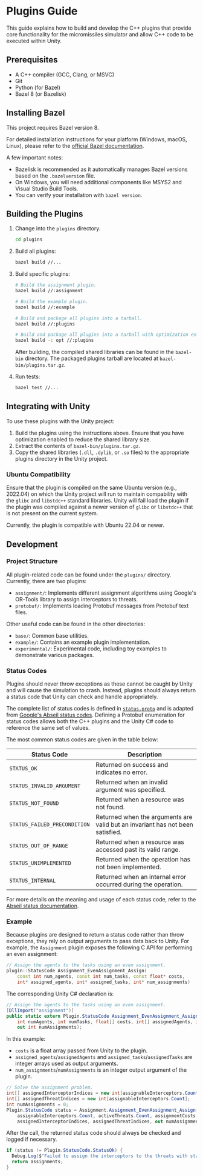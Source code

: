 # Plugins Guide

This guide explains how to build and develop the C++ plugins that provide core functionality for the micromissiles simulator and allow C++ code to be executed within Unity.

## Prerequisites

- A C++ compiler (GCC, Clang, or MSVC)
- Git
- Python (for Bazel)
- Bazel 8 (or Bazelisk)

## Installing Bazel

This project requires Bazel version 8.

For detailed installation instructions for your platform (Windows, macOS, Linux), please refer to the [official Bazel documentation](https://bazel.build/install).

A few important notes:

- Bazelisk is recommended as it automatically manages Bazel versions based on the `.bazelversion` file.
- On Windows, you will need additional components like MSYS2 and Visual Studio Build Tools.
- You can verify your installation with `bazel version`.

## Building the Plugins

1. Change into the `plugins` directory.
   ```bash
   cd plugins
   ```

2. Build all plugins:
   ```bash
   bazel build //...
   ```

3. Build specific plugins:
   ```bash
   # Build the assignment plugin.
   bazel build //:assignment

   # Build the example plugin.
   bazel build //:example

   # Build and package all plugins into a tarball.
   bazel build //:plugins

   # Build and package all plugins into a tarball with optimization enabled.
   bazel build -c opt //:plugins
   ```

   After building, the compiled shared libraries can be found in the `bazel-bin` directory.
   The packaged plugins tarball are located at `bazel-bin/plugins.tar.gz`.

4. Run tests:
   ```bash
   bazel test //...
   ```

## Integrating with Unity

To use these plugins with the Unity project:

1. Build the plugins using the instructions above. Ensure that you have optimization enabled to reduce the shared library size.
2. Extract the contents of `bazel-bin/plugins.tar.gz`.
3. Copy the shared libraries (`.dll`, `.dylib`, or `.so` files) to the appropriate plugins directory in the Unity project.

### Ubuntu Compatibility

Ensure that the plugin is compiled on the same Ubuntu version (e.g., 2022.04) on which the Unity project will run to maintain compability with the `glibc` and `libstdc++` standard libraries.
Unity will fail load the plugin if the plugin was compiled against a newer version of `glibc` or `libstdc++` that is not present on the current system.

Currently, the plugin is compatible with Ubuntu 22.04 or newer.

## Development

### Project Structure

All plugin-related code can be found under the `plugins/` directory.
Currently, there are two plugins:
- `assignment/`: Implements different assignment algorithms using Google's OR-Tools library to assign interceptors to threats.
- `protobuf/`: Implements loading Protobuf messages from Protobuf text files.

Other useful code can be found in the other directories:
- `base/`: Common base utilities.
- `example/`: Contains an example plugin implementation.
- `experimental/`: Experimental code, including toy examples to demonstrate various packages.

### Status Codes

Plugins should never throw exceptions as these cannot be caught by Unity and will cause the simulation to crash.
Instead, plugins should always return a status code that Unity can check and handle appropriately.

The complete list of status codes is defined in [`status.proto`](https://github.com/PisterLab/micromissiles-unity/blob/master/Assets/Proto/Plugin/status.proto) and is adapted from [Google's Abseil status codes](https://github.com/abseil/abseil-cpp/blob/master/absl/status/status.h).
Defining a Protobuf enumeration for status codes allows both the C++ plugins and the Unity C# code to reference the same set of values.

The most common status codes are given in the table below:

| **Status Code**               | **Description**                                                                |
|-------------------------------|--------------------------------------------------------------------------------|
| `STATUS_OK`                   | Returned on success and indicates no error.                                    |
| `STATUS_INVALID_ARGUMENT`     | Returned when an invalid argument was specified.                               |
| `STATUS_NOT_FOUND`            | Returned when a resource was not found.                                        |
| `STATUS_FAILED_PRECONDITION`  | Returned when the arguments are valid but an invariant has not been satisfied. |
| `STATUS_OUT_OF_RANGE`         | Returned when a resource was accessed past its valid range.                    |
| `STATUS_UNIMPLEMENTED`        | Returned when the operation has not been implemented.                          |
| `STATUS_INTERNAL`             | Returned when an internal error occurred during the operation.                 |

For more details on the meaning and usage of each status code, refer to the [Abseil status documentation](https://github.com/abseil/abseil-cpp/blob/master/absl/status/status.h).

### Example

Because plugins are designed to return a status code rather than throw exceptions, they rely on output arguments to pass data back to Unity.
For example, the `Assignment` plugin exposes the following C API for performing an even assignment:

```cpp
// Assign the agents to the tasks using an even assignment.
plugin::StatusCode Assignment_EvenAssignment_Assign(
    const int num_agents, const int num_tasks, const float* costs,
    int* assigned_agents, int* assigned_tasks, int* num_assignments)
```

The corresponding Unity C# declaration is:
```cs
// Assign the agents to the tasks using an even assignment.
[DllImport("assignment")]
public static extern Plugin.StatusCode Assignment_EvenAssignment_Assign(
    int numAgents, int numTasks, float[] costs, int[] assignedAgents, int[] assignedTasks,
    out int numAssignments);
```

In this example:
- `costs` is a float array passed from Unity to the plugin.
- `assigned_agents`/`assignedAgents` and `assigned_tasks`/`assignedTasks` are integer arrays used as output arguments.
- `num_assignments`/`numAssignments` is an integer output argument of the plugin.

```cs
// Solve the assignment problem.
int[] assignedInterceptorIndices = new int[assignableInterceptors.Count];
int[] assignedThreatIndices = new int[assignableInterceptors.Count];
int numAssignments = 0;
Plugin.StatusCode status = Assignment.Assignment_EvenAssignment_Assign(
    assignableInterceptors.Count, activeThreats.Count, assignmentCosts,
    assignedInterceptorIndices, assignedThreatIndices, out numAssignments);
```

After the call, the returned status code should always be checked and logged if necessary.
```cs
if (status != Plugin.StatusCode.StatusOk) {
  Debug.Log($"Failed to assign the interceptors to the threats with status code {status}.");
  return assignments;
}
```
